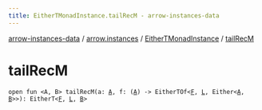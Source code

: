 ```yaml
---
title: EitherTMonadInstance.tailRecM - arrow-instances-data
---
```


[arrow-instances-data](../../index.html) / [arrow.instances](../index.html) / [EitherTMonadInstance](index.html) / [tailRecM](./tail-rec-m.html)

# tailRecM

`open fun <A, B> tailRecM(a: `[`A`](tail-rec-m.html#A)`, f: (`[`A`](tail-rec-m.html#A)`) -> EitherTOf<`[`F`](index.html#F)`, `[`L`](index.html#L)`, Either<`[`A`](tail-rec-m.html#A)`, `[`B`](tail-rec-m.html#B)`>>): EitherT<`[`F`](index.html#F)`, `[`L`](index.html#L)`, `[`B`](tail-rec-m.html#B)`>`